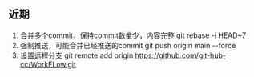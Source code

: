## 近期
1. 合并多个commit，保持commit数量少，内容完整
   git rebase -i HEAD~7
2. 强制推送，可能合并已经推送的commit
   git push origin main --force
3. 设置远程分支
   git remote add origin https://github.com/git-hub-cc/WorkFLow.git
